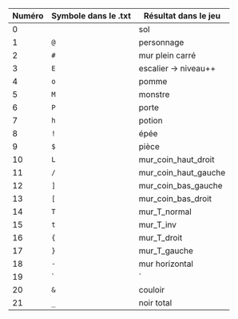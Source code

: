 |Numéro|Symbole dans le .txt|Résultat dans le jeu|
|------|--------------------|--------------------|
|0| |sol|
|1|`@`|personnage|
|2|`#`|mur plein carré|
|3|`E`|escalier -> niveau++|
|4|`o`|pomme|
|5|`M`|monstre|
|6|`P`|porte|
|7|`h`|potion|
|8|`!`|épée|
|9|`$`|pièce|
|10|`L`|mur_coin_haut_droit|
|11|`/`|mur_coin_haut_gauche|
|12|`]`|mur_coin_bas_gauche|
|13|`[`|mur_coin_bas_droit|
|14|`T`|mur_T_normal|
|15|`t`|mur_T_inv|
|16|`{`|mur_T_droit|
|17|`}`|mur_T_gauche|
|18|`-`|mur horizontal|
|19|`|`|mur vertical|
|20|`&`|couloir|
|21|`_`|noir total|

<!-- |13|``|| -->